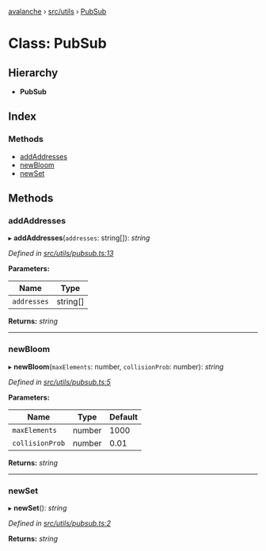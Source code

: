 [avalanche](../README.md) › [src/utils](../modules/src_utils.md) › [PubSub](src_utils.pubsub.md)

# Class: PubSub

## Hierarchy

* **PubSub**

## Index

### Methods

* [addAddresses](src_utils.pubsub.md#addaddresses)
* [newBloom](src_utils.pubsub.md#newbloom)
* [newSet](src_utils.pubsub.md#newset)

## Methods

###  addAddresses

▸ **addAddresses**(`addresses`: string[]): *string*

*Defined in [src/utils/pubsub.ts:13](https://github.com/ava-labs/avalanchejs/blob/ca67b81/src/utils/pubsub.ts#L13)*

**Parameters:**

Name | Type |
------ | ------ |
`addresses` | string[] |

**Returns:** *string*

___

###  newBloom

▸ **newBloom**(`maxElements`: number, `collisionProb`: number): *string*

*Defined in [src/utils/pubsub.ts:5](https://github.com/ava-labs/avalanchejs/blob/ca67b81/src/utils/pubsub.ts#L5)*

**Parameters:**

Name | Type | Default |
------ | ------ | ------ |
`maxElements` | number | 1000 |
`collisionProb` | number | 0.01 |

**Returns:** *string*

___

###  newSet

▸ **newSet**(): *string*

*Defined in [src/utils/pubsub.ts:2](https://github.com/ava-labs/avalanchejs/blob/ca67b81/src/utils/pubsub.ts#L2)*

**Returns:** *string*
